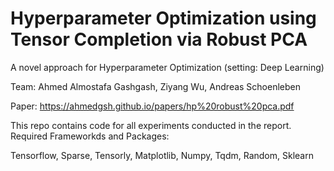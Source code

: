 # Hyperparameter Optimization using Tensor Completion via Robust PCA

A novel approach for Hyperparameter Optimization (setting: Deep Learning)

Team: Ahmed Almostafa Gashgash, Ziyang Wu, Andreas Schoenleben

Paper: https://ahmedgsh.github.io/papers/hp%20robust%20pca.pdf

This repo contains code for all experiments conducted in the report.
Required Frameworkds and Packages:

Tensorflow, Sparse, Tensorly, Matplotlib, Numpy, Tqdm, Random, Sklearn






